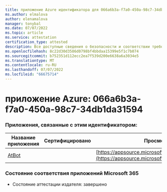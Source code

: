 ```yaml
---
title: приложение Azure идентификатора для 066a6b3a-f7a0-450a-98c7-34db1da31594
ms.author: elmalova
author: elenamalova
manager: tonybal
ms.date: 07/07/2022
ms.topic: article
ms.service: attestation
certification_type: attested
description: Все доступные сведения о безопасности и соответствии требованиям для 066a6b3a-f7a0-450a-98c7-34db1da31594.
ms.openlocfilehash: 8c22d30d3586d0798bf4bbdaa15399e5f1c7b074
ms.sourcegitcommit: b752351d112ecc2ea7f539d200e6638a6a3034e5
ms.translationtype: MT
ms.contentlocale: ru-RU
ms.lasthandoff: 07/07/2022
ms.locfileid: "66675714"
---
```

# <a name="azure-app-id-066a6b3a-f7a0-450a-98c7-34db1da31594"></a>приложение Azure: 066a6b3a-f7a0-450a-98c7-34db1da31594


### <a name="apps-associated-with-this-id"></a>Приложения, связанные с этим идентификатором:
| **Название приложения** | **Сертифицировано** | **Просмотр в AppSource** |
|--------------|---------------|-----------------------|
| [AtBot](../forward/WA104381219.md) |  | [https://appsource.microsoft.com/product/office/WA104381219](https://appsource.microsoft.com/product/office/WA104381219) |

### <a name="microsoft-365-app-compliance-status"></a>Состояние соответствия приложений Microsoft 365
- Состояние аттестации издателя: завершено
